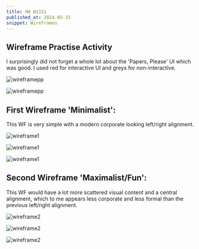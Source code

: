 ```yaml
---
title: HW W11S1
published_at: 2024-05-31
snippet: Wireframes
---
```

## Wireframe Practise Activity

I surprisingly did not forget a whole lot about the 'Papers, Please' UI which was good. I used red for interactive UI and greys for non-interactive.

![wireframepp](/w11/wf.png)

![wireframepp](/w11/wfref.png)


## First Wireframe 'Minimalist': 

This WF is very simple with a modern corporate looking left/right alignment.

![wireframe1](/w11/wire1.png)

![wireframe1](/w11/wire2.png)

![wireframe1](/w11/wire3.png)

## Second Wireframe 'Maximalist/Fun': 

This WF would have a lot more scattered visual content and a central alignment, which to me appears less corporate and less formal than the previous left/right alignment.

![wireframe2](/w11/wire21.png)

![wireframe2](/w11/wire22.png)

![wireframe2](/w11/wire23.png)
